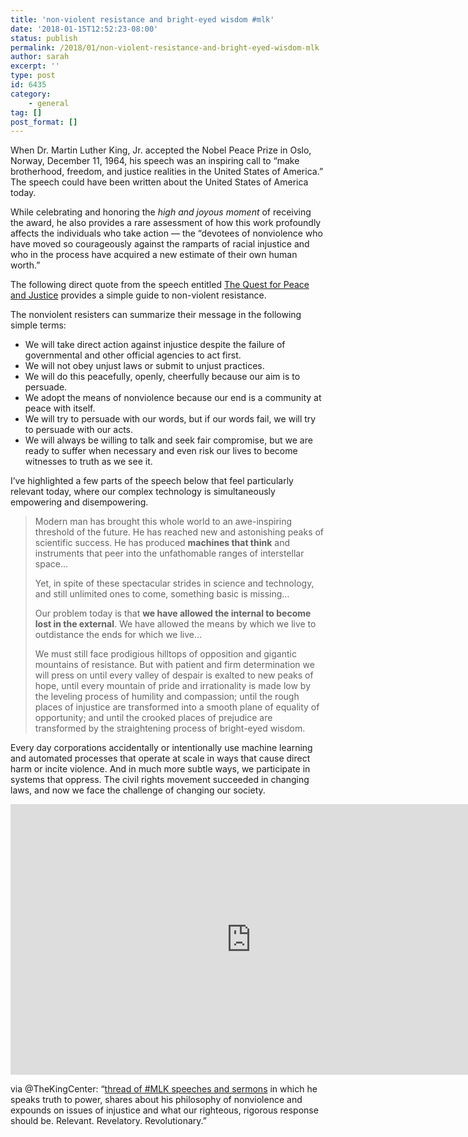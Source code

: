 ```yaml
---
title: 'non-violent resistance and bright-eyed wisdom #mlk'
date: '2018-01-15T12:52:23-08:00'
status: publish
permalink: /2018/01/non-violent-resistance-and-bright-eyed-wisdom-mlk
author: sarah
excerpt: ''
type: post
id: 6435
category:
    - general
tag: []
post_format: []
---
```

When Dr. Martin Luther King, Jr. accepted the Nobel Peace Prize in Oslo, Norway, December 11, 1964, his speech was an inspiring call to “make brotherhood, freedom, and justice realities in the United States of America.” The speech could have been written about the United States of America today.

While celebrating and honoring the *high and joyous moment* of receiving the award, he also provides a rare assessment of how this work profoundly affects the individuals who take action — the “devotees of nonviolence who have moved so courageously against the ramparts of racial injustice and who in the process have acquired a new estimate of their own human worth.”

The following direct quote from the speech entitled [The Quest for Peace and Justice](https://www.nobelprize.org/nobel_prizes/peace/laureates/1964/king-lecture.html) provides a simple guide to non-violent resistance.

The nonviolent resisters can summarize their message in the following simple terms:

- We will take direct action against injustice despite the failure of governmental and other official agencies to act first.
- We will not obey unjust laws or submit to unjust practices.
- We will do this peacefully, openly, cheerfully because our aim is to persuade.
- We adopt the means of nonviolence because our end is a community at peace with itself.
- We will try to persuade with our words, but if our words fail, we will try to persuade with our acts.
- We will always be willing to talk and seek fair compromise, but we are ready to suffer when necessary and even risk our lives to become witnesses to truth as we see it.

I’ve highlighted a few parts of the speech below that feel particularly relevant today, where our complex technology is simultaneously empowering and disempowering.

> Modern man has brought this whole world to an awe-inspiring threshold of the future. He has reached new and astonishing peaks of scientific success. He has produced **machines that think** and instruments that peer into the unfathomable ranges of interstellar space…
> 
> Yet, in spite of these spectacular strides in science and technology, and still unlimited ones to come, something basic is missing…
> 
> Our problem today is that **we have allowed the internal to become lost in the external**. We have allowed the means by which we live to outdistance the ends for which we live…
> 
> We must still face prodigious hilltops of opposition and gigantic mountains of resistance. But with patient and firm determination we will press on until every valley of despair is exalted to new peaks of hope, until every mountain of pride and irrationality is made low by the leveling process of humility and compassion; until the rough places of injustice are transformed into a smooth plane of equality of opportunity; and until the crooked places of prejudice are transformed by the straightening process of bright-eyed wisdom.

Every day corporations accidentally or intentionally use machine learning and automated processes that operate at scale in ways that cause direct harm or incite violence. And in much more subtle ways, we participate in systems that oppress. The civil rights movement succeeded in changing laws, and now we face the challenge of changing our society.

<iframe allow="accelerometer; autoplay; clipboard-write; encrypted-media; gyroscope; picture-in-picture" allowfullscreen="" frameborder="0" height="433" loading="lazy" src="https://www.youtube.com/embed/CzMFOljSYIk?feature=oembed" title="#MLK: Nobel Peace Prize Lecture. Oslo, Norway. December 11, 1964." width="770"></iframe>

via @TheKingCenter: “[thread of #MLK speeches and sermons](https://twitter.com/TheKingCenter/status/952668456167657472) in which he speaks truth to power, shares about his philosophy of nonviolence and expounds on issues of injustice and what our righteous, rigorous response should be. Relevant. Revelatory. Revolutionary.”